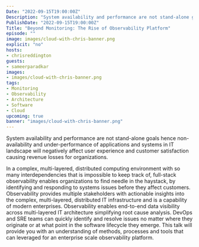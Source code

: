```yaml
---
Date: "2022-09-15T19:00:00Z"
Description: "System availability and performance are not stand-alone goals hence non-availability and under-performance of applications and systems in IT landscape will negatively affect user experience and customer satisfaction causing revenue losses for organizations."
PublishDate: "2022-09-15T19:00:00Z"
Title: "Beyond Monitoring: The Rise of Observability Platform"
episode: ""
image: images/cloud-with-chris-banner.png
explicit: "no"
hosts:
- chrisreddington
guests:
- sameerparadkar
images:
- images/cloud-with-chris-banner.png
tags:
- Monitoring
- Observability
- Architecture
- Software
- Cloud
upcoming: true
banner: "images/cloud-with-chris-banner.png"
---
```

System availability and performance are not stand-alone goals hence non-availability and under-performance of applications and systems in IT landscape will negatively affect user experience and customer satisfaction causing revenue losses for organizations.

In a complex, multi-layered, distributed computing environment with so many interdependencies that is impossible to keep track of, full-stack observability enables organizations to find needle in the haystack, by identifying and responding to systems issues before they affect customers.
Observability provides multiple stakeholders with actionable insights into the complex, multi-layered, distributed IT infrastructure and is a capability of modern enterprises. Observability enables end-to-end data visibility across multi-layered IT architecture simplifying root cause analysis. DevOps and SRE teams can quickly identify and resolve issues no matter where they originate or at what point in the software lifecycle they emerge. This talk will provide you with an understanding of methods, processes and tools that can leveraged for an enterprise scale observability platform.
